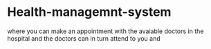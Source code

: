 # Health-managemnt-system
where you can make an appointment with the avaiable doctors in the hospital and the doctors can in turn attend to you and
 

